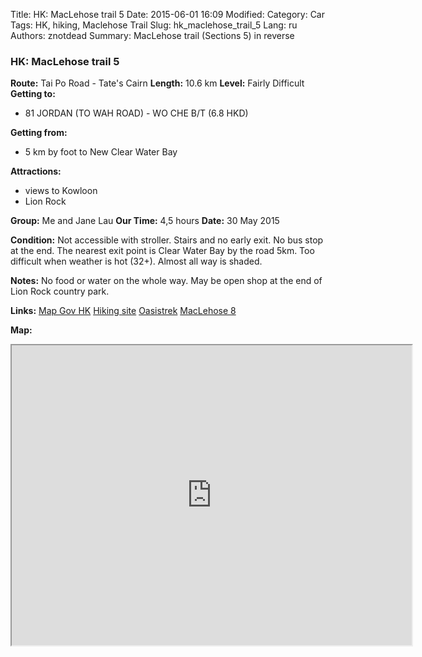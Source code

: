 Title: HK: MacLehose trail 5
Date: 2015-06-01 16:09
Modified: 
Category: Car
Tags: HK,  hiking,  Maclehose Trail
Slug: hk_maclehose_trail_5
Lang: ru
Authors: znotdead
Summary: MacLehose trail (Sections 5) in reverse

### HK: MacLehose trail 5

**Route:**  Tai Po Road - Tate's Cairn
**Length:** 10.6 km
**Level:** Fairly Difficult
**Getting to:**
 - 81 JORDAN (TO WAH ROAD) - WO CHE B/T (6.8 HKD)

**Getting from:**
 - 5 km by foot to New Clear Water Bay

**Attractions:**
 - views to Kowloon
 - Lion Rock

**Group:** Me and Jane Lau
**Our Time:** 4,5 hours
**Date:** 30 May 2015

**Condition:**
Not accessible with stroller. Stairs and no early exit. No bus stop at the end. The nearest exit point is Clear Water Bay by the road 5km. Too difficult when weather is hot (32+). Almost all way is shaded.

**Notes:**
No food or water on the whole way. May be open shop at the end of Lion Rock country park.

**Links:**
[Map Gov HK](http://www2.map.gov.hk/gih3/view/index.jsp)
[Hiking site](http://hiking.gov.hk/eng)
[Oasistrek](http://www.oasistrek.com)
[MacLehose 8](http://hiking.gov.hk/eng/longtrail/mtrail/mtrail/mtrail05.htm)

**Map:**
<iframe src="https://www.google.com/maps/d/embed?mid=z-h4cJ84z9Ho.kGih0EY_4TyM" width="640" height="480"></iframe>
